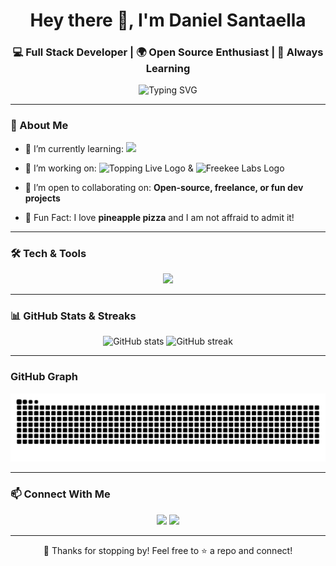 <h1 align="center">Hey there 👋, I'm Daniel Santaella</h1>
<h3 align="center">💻 Full Stack Developer | 🌍 Open Source Enthusiast | 🚀 Always Learning</h3>

<p align="center">
  <img src="https://readme-typing-svg.herokuapp.com?font=Fira+Code&duration=3000&pause=1000&center=true&vCenter=true&width=435&lines=Welcome+to+my+GitHub!;Building+cool+stuff+in+public.;Learning+something+new+every+day!;Let's+collaborate+🚀" alt="Typing SVG" />
</p>

---

### 🧠 About Me

- 🌱 I’m currently learning:  <img src="https://skillicons.dev/icons?i=kotlin" />
- 🔭 I’m working on: <img src="https://media.licdn.com/dms/image/v2/D4E0BAQHQfSzIRzMn0A/company-logo_200_200/B4EZas6GcPHcAM-/0/1746657634441/topping_live_logo?e=1752105600&v=beta&t=Fmq3r4hImPQR8KiMnufqxrtXjfEa30kF90L7zC-WtKM" alt="Topping Live Logo" width="50" /> & <img src="https://media.licdn.com/dms/image/v2/D4E0BAQF0xhdY55Qp3w/company-logo_200_200/company-logo_200_200/0/1681945542475/freekee_labs_logo?e=1752105600&v=beta&t=CWdoq-TWbkLbAOCqK5HRwiKpqgfPwYjs0JCepPzSSLI" alt="Freekee Labs Logo" width="50" />

- 🤝 I’m open to collaborating on: **Open-source, freelance, or fun dev projects**
- 🧩 Fun Fact: I love **pineapple pizza** and I am not affraid to admit it!

---

### 🛠️ Tech & Tools

<p align="center">
  <img src="https://skillicons.dev/icons?i=html,css,js,react,astro,flutter,git,github" />
</p>

---

### 📊 GitHub Stats & Streaks

<p align="center">
  <img src="https://github-readme-stats.vercel.app/api?username=danisan15&show_icons=true&theme=radical&hide_rank=true" alt="GitHub stats" />
  <img src="https://github-readme-streak-stats.herokuapp.com/?user=danisan15&theme=radical" alt="GitHub streak" />
</p>

---

### GitHub Graph

<p align="center">
  <picture>
    <source media="(prefers-color-scheme: dark)" srcset="https://raw.githubusercontent.com/danisan15/danisan15/output/github-contribution-grid-snake-dark.svg">
    <source media="(prefers-color-scheme: light)" srcset="https://raw.githubusercontent.com/danisan15/danisan15/output/github-contribution-grid-snake.svg">
    <img alt="github contribution grid snake animation" src="https://raw.githubusercontent.com/danisan15/danisan15/output/github-contribution-grid-snake.svg">
  </picture>
</p>

---

### 📫 Connect With Me

<p align="center">
  <a href="mailto:daniel.santaella1@gmail.com"><img src="https://img.shields.io/badge/-Email-D14836?style=flat-square&logo=gmail&logoColor=white"/></a>
  <a href="https://www.linkedin.com/in/daniel-santaella-a79787211/"><img src="https://img.shields.io/badge/-LinkedIn-0077B5?style=flat-square&logo=linkedin&logoColor=white"/></a>
</p>

---

<p align="center">
  🧡 Thanks for stopping by! Feel free to ⭐️ a repo and connect!
</p>

